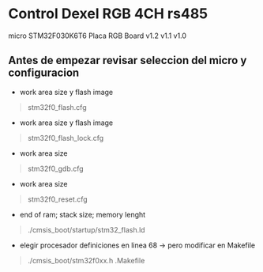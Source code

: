 # Control Dexel RGB 4CH rs485
micro STM32F030K6T6
Placa RGB Board v1.2 v1.1 v1.0

Antes de empezar revisar seleccion del micro y configuracion
------------------------------------------------------------

* work area size y flash image
>stm32f0_flash.cfg

* work area size y flash image
>stm32f0_flash_lock.cfg

* work area size
>stm32f0_gdb.cfg

* work area size
>stm32f0_reset.cfg

* end of ram; stack size; memory lenght
>./cmsis_boot/startup/stm32_flash.ld

* elegir procesador definiciones en linea 68 -> pero modificar en Makefile
>./cmsis_boot/stm32f0xx.h
>.Makefile
